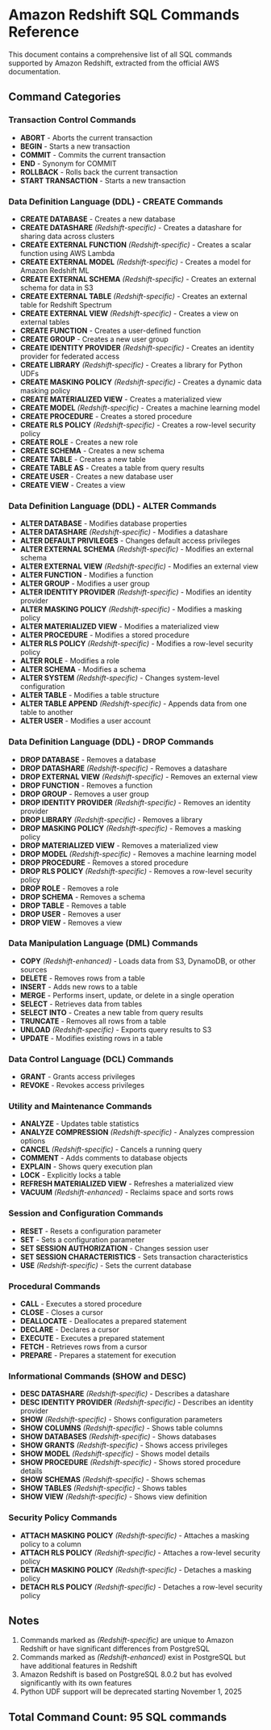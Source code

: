 # Amazon Redshift SQL Commands Reference

This document contains a comprehensive list of all SQL commands supported by Amazon Redshift, extracted from the official AWS documentation.

## Command Categories

### Transaction Control Commands
- **ABORT** - Aborts the current transaction
- **BEGIN** - Starts a new transaction
- **COMMIT** - Commits the current transaction
- **END** - Synonym for COMMIT
- **ROLLBACK** - Rolls back the current transaction
- **START TRANSACTION** - Starts a new transaction

### Data Definition Language (DDL) - CREATE Commands
- **CREATE DATABASE** - Creates a new database
- **CREATE DATASHARE** *(Redshift-specific)* - Creates a datashare for sharing data across clusters
- **CREATE EXTERNAL FUNCTION** *(Redshift-specific)* - Creates a scalar function using AWS Lambda
- **CREATE EXTERNAL MODEL** *(Redshift-specific)* - Creates a model for Amazon Redshift ML
- **CREATE EXTERNAL SCHEMA** *(Redshift-specific)* - Creates an external schema for data in S3
- **CREATE EXTERNAL TABLE** *(Redshift-specific)* - Creates an external table for Redshift Spectrum
- **CREATE EXTERNAL VIEW** *(Redshift-specific)* - Creates a view on external tables
- **CREATE FUNCTION** - Creates a user-defined function
- **CREATE GROUP** - Creates a new user group
- **CREATE IDENTITY PROVIDER** *(Redshift-specific)* - Creates an identity provider for federated access
- **CREATE LIBRARY** *(Redshift-specific)* - Creates a library for Python UDFs
- **CREATE MASKING POLICY** *(Redshift-specific)* - Creates a dynamic data masking policy
- **CREATE MATERIALIZED VIEW** - Creates a materialized view
- **CREATE MODEL** *(Redshift-specific)* - Creates a machine learning model
- **CREATE PROCEDURE** - Creates a stored procedure
- **CREATE RLS POLICY** *(Redshift-specific)* - Creates a row-level security policy
- **CREATE ROLE** - Creates a new role
- **CREATE SCHEMA** - Creates a new schema
- **CREATE TABLE** - Creates a new table
- **CREATE TABLE AS** - Creates a table from query results
- **CREATE USER** - Creates a new database user
- **CREATE VIEW** - Creates a view

### Data Definition Language (DDL) - ALTER Commands
- **ALTER DATABASE** - Modifies database properties
- **ALTER DATASHARE** *(Redshift-specific)* - Modifies a datashare
- **ALTER DEFAULT PRIVILEGES** - Changes default access privileges
- **ALTER EXTERNAL SCHEMA** *(Redshift-specific)* - Modifies an external schema
- **ALTER EXTERNAL VIEW** *(Redshift-specific)* - Modifies an external view
- **ALTER FUNCTION** - Modifies a function
- **ALTER GROUP** - Modifies a user group
- **ALTER IDENTITY PROVIDER** *(Redshift-specific)* - Modifies an identity provider
- **ALTER MASKING POLICY** *(Redshift-specific)* - Modifies a masking policy
- **ALTER MATERIALIZED VIEW** - Modifies a materialized view
- **ALTER PROCEDURE** - Modifies a stored procedure
- **ALTER RLS POLICY** *(Redshift-specific)* - Modifies a row-level security policy
- **ALTER ROLE** - Modifies a role
- **ALTER SCHEMA** - Modifies a schema
- **ALTER SYSTEM** *(Redshift-specific)* - Changes system-level configuration
- **ALTER TABLE** - Modifies a table structure
- **ALTER TABLE APPEND** *(Redshift-specific)* - Appends data from one table to another
- **ALTER USER** - Modifies a user account

### Data Definition Language (DDL) - DROP Commands
- **DROP DATABASE** - Removes a database
- **DROP DATASHARE** *(Redshift-specific)* - Removes a datashare
- **DROP EXTERNAL VIEW** *(Redshift-specific)* - Removes an external view
- **DROP FUNCTION** - Removes a function
- **DROP GROUP** - Removes a user group
- **DROP IDENTITY PROVIDER** *(Redshift-specific)* - Removes an identity provider
- **DROP LIBRARY** *(Redshift-specific)* - Removes a library
- **DROP MASKING POLICY** *(Redshift-specific)* - Removes a masking policy
- **DROP MATERIALIZED VIEW** - Removes a materialized view
- **DROP MODEL** *(Redshift-specific)* - Removes a machine learning model
- **DROP PROCEDURE** - Removes a stored procedure
- **DROP RLS POLICY** *(Redshift-specific)* - Removes a row-level security policy
- **DROP ROLE** - Removes a role
- **DROP SCHEMA** - Removes a schema
- **DROP TABLE** - Removes a table
- **DROP USER** - Removes a user
- **DROP VIEW** - Removes a view

### Data Manipulation Language (DML) Commands
- **COPY** *(Redshift-enhanced)* - Loads data from S3, DynamoDB, or other sources
- **DELETE** - Removes rows from a table
- **INSERT** - Adds new rows to a table
- **MERGE** - Performs insert, update, or delete in a single operation
- **SELECT** - Retrieves data from tables
- **SELECT INTO** - Creates a new table from query results
- **TRUNCATE** - Removes all rows from a table
- **UNLOAD** *(Redshift-specific)* - Exports query results to S3
- **UPDATE** - Modifies existing rows in a table

### Data Control Language (DCL) Commands
- **GRANT** - Grants access privileges
- **REVOKE** - Revokes access privileges

### Utility and Maintenance Commands
- **ANALYZE** - Updates table statistics
- **ANALYZE COMPRESSION** *(Redshift-specific)* - Analyzes compression options
- **CANCEL** *(Redshift-specific)* - Cancels a running query
- **COMMENT** - Adds comments to database objects
- **EXPLAIN** - Shows query execution plan
- **LOCK** - Explicitly locks a table
- **REFRESH MATERIALIZED VIEW** - Refreshes a materialized view
- **VACUUM** *(Redshift-enhanced)* - Reclaims space and sorts rows

### Session and Configuration Commands
- **RESET** - Resets a configuration parameter
- **SET** - Sets a configuration parameter
- **SET SESSION AUTHORIZATION** - Changes session user
- **SET SESSION CHARACTERISTICS** - Sets transaction characteristics
- **USE** *(Redshift-specific)* - Sets the current database

### Procedural Commands
- **CALL** - Executes a stored procedure
- **CLOSE** - Closes a cursor
- **DEALLOCATE** - Deallocates a prepared statement
- **DECLARE** - Declares a cursor
- **EXECUTE** - Executes a prepared statement
- **FETCH** - Retrieves rows from a cursor
- **PREPARE** - Prepares a statement for execution

### Informational Commands (SHOW and DESC)
- **DESC DATASHARE** *(Redshift-specific)* - Describes a datashare
- **DESC IDENTITY PROVIDER** *(Redshift-specific)* - Describes an identity provider
- **SHOW** *(Redshift-specific)* - Shows configuration parameters
- **SHOW COLUMNS** *(Redshift-specific)* - Shows table columns
- **SHOW DATABASES** *(Redshift-specific)* - Shows databases
- **SHOW GRANTS** *(Redshift-specific)* - Shows access privileges
- **SHOW MODEL** *(Redshift-specific)* - Shows model details
- **SHOW PROCEDURE** *(Redshift-specific)* - Shows stored procedure details
- **SHOW SCHEMAS** *(Redshift-specific)* - Shows schemas
- **SHOW TABLES** *(Redshift-specific)* - Shows tables
- **SHOW VIEW** *(Redshift-specific)* - Shows view definition

### Security Policy Commands
- **ATTACH MASKING POLICY** *(Redshift-specific)* - Attaches a masking policy to a column
- **ATTACH RLS POLICY** *(Redshift-specific)* - Attaches a row-level security policy
- **DETACH MASKING POLICY** *(Redshift-specific)* - Detaches a masking policy
- **DETACH RLS POLICY** *(Redshift-specific)* - Detaches a row-level security policy

## Notes

1. Commands marked as *(Redshift-specific)* are unique to Amazon Redshift or have significant differences from PostgreSQL
2. Commands marked as *(Redshift-enhanced)* exist in PostgreSQL but have additional features in Redshift
3. Amazon Redshift is based on PostgreSQL 8.0.2 but has evolved significantly with its own features
4. Python UDF support will be deprecated starting November 1, 2025

## Total Command Count: 95 SQL commands